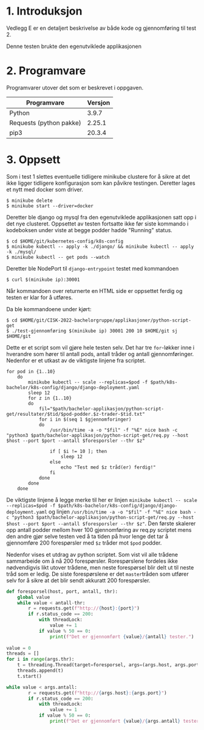 # 1. Introduksjon

Vedlegg E er en detaljert beskrivelse av både kode og gjennomføring til test 2.

Denne testen brukte den egenutviklede applikasjonen

# 2. Programvare

Programvarer utover det som er beskrevet i oppgaven.

| Programvare                   | Versjon   |
|-------------------------------|-----------|
| Python                        | 3.9.7     |
| Requests (python pakke)       | 2.25.1   |
| pip3                          | 20.3.4    |

# 3. Oppsett

Som i test 1 slettes eventuelle tidligere minikube clustere for å sikre at det ikke ligger tidligere konfigurasjon som kan påvikre testingen. Deretter lages et nytt med docker som driver.

```shell
$ minikube delete
$ minikube start --driver=docker
```

Deretter ble django og mysql fra den egenutviklede applikasjonen satt opp i det nye clusteret. Oppsettet av testen fortsatte ikke før siste kommando i kodeboksen under viste at begge podder hadde "Running" status.

```shell
$ cd $HOME/git/kubernetes-config/k8s-config
$ minikube kubectl -- apply -k ./django/ && minikube kubectl -- apply -k ./mysql/
$ minikube kubectl -- get pods --watch
```

Deretter ble NodePort til `django-entrypoint` testet med kommandoen

```shell
$ curl $(minikube ip):30001
```

Når kommandoen over returnerte en HTML side er oppsettet ferdig og testen er klar for å utføres.

Da ble kommandoene under kjørt:
```shell
$ cd $HOME/git/CISK-2022-bachelorgruppe/applikasjoner/python-script-get
$ ./test-gjennomføring $(minikube ip) 30001 200 10 $HOME/git sj $HOME/git
```

Dette er et script som vil gjøre hele testen selv. Det har tre `for`-løkker inne i hverandre som hører til antall pods, antall tråder og antall gjennomføringer. Nedenfor er et utkast av de viktigste linjene fra scriptet.

```shell
for pod in {1..10}
    do
        minikube kubectl -- scale --replicas=$pod -f $path/k8s-bachelor/k8s-config/django/django-deployment.yaml
        sleep 12
        for z in {1..10}
        do
            fil="$path/bachelor-applikasjon/python-script-get/resultater/$tid/$pod-podder.$z-trader-$tid.txt"
            for i in $(seq 1 $gjennomforinger)
            do
                /usr/bin/time -a -o "$fil" -f "%E" nice bash -c "python3 $path/bachelor-applikasjon/python-script-get/req.py --host $host --port $port --antall $foresporsler --thr $z"
                
                if [ $i != 10 ]; then
                    sleep 12
                else
                    echo "Test med $z tråd(er) ferdig!"
                fi
            done
        done
    done
```
De viktigste linjene å legge merke til her er linjen `minikube kubectl -- scale --replicas=$pod -f $path/k8s-bachelor/k8s-config/django/django-deployment.yaml` og linjen `/usr/bin/time -a -o "$fil" -f "%E" nice bash -c "python3 $path/bachelor-applikasjon/python-script-get/req.py --host $host --port $port --antall $foresporsler --thr $z"`. Den første skalerer opp antall podder mellom hver 100 gjennomføring av req.py scriptet mens den andre gjør selve testen ved å ta tiden på hvor lenge det tar å gjennomføre 200 forespørsler med `$z` tråder mot `$pod` podder.

Nedenfor vises et utdrag av python scriptet. Som vist vil alle trådene sammarbeide om å nå 200 forespørsler. Rorespørslene fordeles ikke nødvendigvis likt utover trådene, men neste forespørsel blir delt ut til neste tråd som er ledig.
De siste forespørslene er det `master`tråden som utfører selv for å sikre at det blir sendt akkuratt 200 forespørsler.

```python
def foresporsel(host, port, antall, thr):
    global value
    while value < antall-thr:
        r = requests.get(f"http://{host}:{port}")
        if r.status_code == 200:
            with threadLock:
                value += 1
            if value % 50 == 0:
                print(f"Det er gjennomført {value}/{antall} tester.")
                
value = 0
threads = []
for i in range(args.thr):
    t = threading.Thread(target=foresporsel, args=(args.host, args.port, args.antall, args.thr))
    threads.append(t)
    t.start()
```
```python
while value < args.antall:
        r = requests.get(f"http://{args.host}:{args.port}")
        if r.status_code == 200:
            with threadLock:
                value += 1
            if value % 50 == 0:
                print(f"Det er gjennomført {value}/{args.antall} tester.")
```
